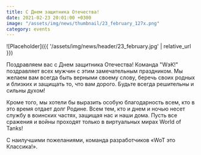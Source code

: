 ```yaml
---
title: С Днем защитника Отечества!
date: 2021-02-23 20:01:00 +0300
image: "/assets/img/news/thumbnail/23_february_127x.png"
category: events
---
```

<p style="display: none">Для самых милых и красивых.</p>

![Placeholder]({{ '/assets/img/news/header/23_february.jpg' | relative_url }})

Поздравляем вас с Днем защитника Отечества!
Команда "WэК!" поздравляет всех мужчин с этим замечательным праздником. Мы желаем вам всегда быть верными своему слову, беречь своих родных и близких и защищать то, что вам дорого. Будьте всегда решительны и сильны духом!

Кроме того, мы хотели бы выразить особую благодарность всем, кто в это время отдает долг Родине. Всем тем, кто и днем и ночью несет службу в воинских частях, защищая нас и наши дома.
Пусть все сражения и войны проходят только в виртуальных мирах World of Tanks!

С наилучшими пожеланиями, команда разработчиков «WoT это Классика!».